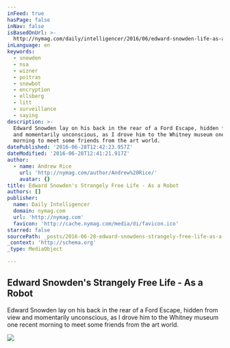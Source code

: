 ```yaml
---
inFeed: true
hasPage: false
inNav: false
isBasedOnUrl: >-
  http://nymag.com/daily/intelligencer/2016/06/edward-snowden-life-as-a-robot.html
inLanguage: en
keywords:
  - snowden
  - nsa
  - wizner
  - poitras
  - snowbot
  - encryption
  - ellsberg
  - litt
  - surveillance
  - saying
description: >-
  Edward Snowden lay on his back in the rear of a Ford Escape, hidden from view
  and momentarily unconscious, as I drove him to the Whitney museum one recent
  morning to meet some friends from the art world.
datePublished: '2016-06-28T12:42:23.957Z'
dateModified: '2016-06-28T12:41:21.917Z'
author:
  - name: Andrew Rice
    url: 'http://nymag.com/author/Andrew%20Rice/'
    avatar: {}
title: Edward Snowden's Strangely Free Life - As a Robot
authors: []
publisher:
  name: Daily Intelligencer
  domain: nymag.com
  url: 'http://nymag.com'
  favicon: 'http://cache.nymag.com/media/di/favicon.ico'
starred: false
sourcePath: _posts/2016-06-28-edward-snowdens-strangely-free-life-as-a-robot.md
_context: 'http://schema.org'
_type: MediaObject

---
```

<article style=""><h1>Edward Snowden's Strangely Free Life - As a Robot</h1><p>Edward Snowden lay on his back in the rear of a Ford Escape, hidden from view and momentarily unconscious, as I drove him to the Whitney museum one recent morning to meet some friends from the art world.</p><img src="https://imgflo.herokuapp.com/graph/vahj1ThiexotieMo/92c1ac6955f6f46e867be22713075ed8/noop.jpg?input=http%3A%2F%2Fpixel.nymag.com%2Fimgs%2Fdaily%2Fintelligencer%2F2016%2F06%2F24%2Fmagazine%2F24-snowden-lede.w1200.h630.jpg" /></article>